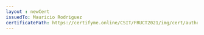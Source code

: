 ```yaml
--- 
layout : newCert 
issuedTo: Mauricio Rodriguez 
certificatePath: https://certifyme.online/CSIT/FRUCT2021/img/cert/author/MauricioRodriguez_a8174.png
--- 
```

